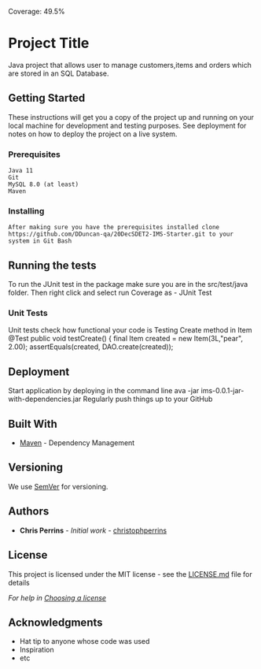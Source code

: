 Coverage: 49.5%
# Project Title

Java project that allows user to manage customers,items and orders which are stored in an SQL Database.

## Getting Started

These instructions will get you a copy of the project up and running on your local machine for development and testing purposes. See deployment for notes on how to deploy the project on a live system.

### Prerequisites
```
Java 11
Git
MySQL 8.0 (at least)
Maven
```

### Installing



```
After making sure you have the prerequisites installed clone https://github.com/DDuncan-qa/20DecSDET2-IMS-Starter.git to your system in Git Bash
```




## Running the tests
To run the JUnit test in the package make sure you are in the src/test/java folder. Then right click and select run Coverage as - JUnit Test

### Unit Tests 
Unit tests check how functional your code is
 Testing Create method in Item
 @Test
public void testCreate() {
    final Item created = new Item(3L,"pear", 2.00);
    assertEquals(created, DAO.create(created));

## Deployment
Start application by deploying in the command line ava -jar ims-0.0.1-jar-with-dependencies.jar
Regularly push things up to your GitHub


## Built With

* [Maven](https://maven.apache.org/) - Dependency Management

## Versioning

We use [SemVer](http://semver.org/) for versioning.

## Authors

* **Chris Perrins** - *Initial work* - [christophperrins](https://github.com/christophperrins)

## License

This project is licensed under the MIT license - see the [LICENSE.md](LICENSE.md) file for details 

*For help in [Choosing a license](https://choosealicense.com/)*

## Acknowledgments

* Hat tip to anyone whose code was used
* Inspiration
* etc
